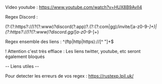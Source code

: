 Video youtube : https://www.youtube.com/watch?v=HUX8B9AvIl4

Regex Discord :

(?:(?:https?://)?(?:www)?discord(?:app)?\.(?:(?:com|gg)/invite/[a-z0-9-_]+)|(?:https?://)?(?:www)?discord\.gg/[a-z0-9-_]+)

Regex ensemble des liens :
^(ftp|http|https)://[^ "]+$

! Attention c'est très effiace : Les liens twitter, youtube, etc seront également bloqués

-- Liens utiles --

Pour detecter les erreurs de vos regex : https://rustexp.lpil.uk/

